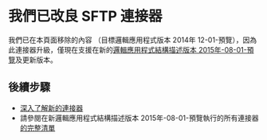 <properties
    pageTitle="邏輯應用程式中使用 SFTP 連接器 |Microsoft Azure 應用程式服務"
    description="如何建立及設定 SFTP 連接器或 API 應用程式，並將其用於 Azure 應用程式服務中的邏輯應用程式"
    authors="msftman"
    manager="erikre"
    editor=""
    services="logic-apps"
    documentationCenter=""/>

<tags
    ms.service="logic-apps"
    ms.workload="integration"
    ms.tgt_pltfrm="na"
    ms.devlang="na"
    ms.topic="article"
    ms.date="04/19/2016"
    ms.author="deonhe"/>

# <a name="weve-improved-the-sftp-connector"></a>我們已改良 SFTP 連接器 

我們已在本頁面移除的內容 （目標邏輯應用程式版本 2014年 12-01-預覽），因為此連接器升級，僅現在支援在新的[邏輯應用程式結構描述版本 2015年-08-01-預覽](./app-service-logic-schema-2015-08-01.md)及更新版本。 


## <a name="next-steps"></a>後續步驟    

- [深入了解新的連接器](../connectors/connectors-create-api-sftp.md)
- 請參閱在新邏輯應用程式結構描述版本 2015年-08-01-預覽執行的所有連接器[的完整清單](../connectors/apis-list.md)  